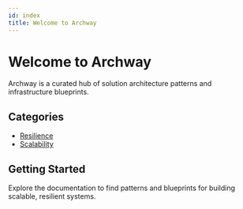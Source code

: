 ```yaml
---
id: index
title: Welcome to Archway
---
```


# Welcome to Archway

Archway is a curated hub of solution architecture patterns and infrastructure blueprints.

## Categories
- [Resilience](categories/resilience/circuit-breaker)
- [Scalability](categories/scalability/horizontal-scaling)

## Getting Started
Explore the documentation to find patterns and blueprints for building scalable, resilient systems.